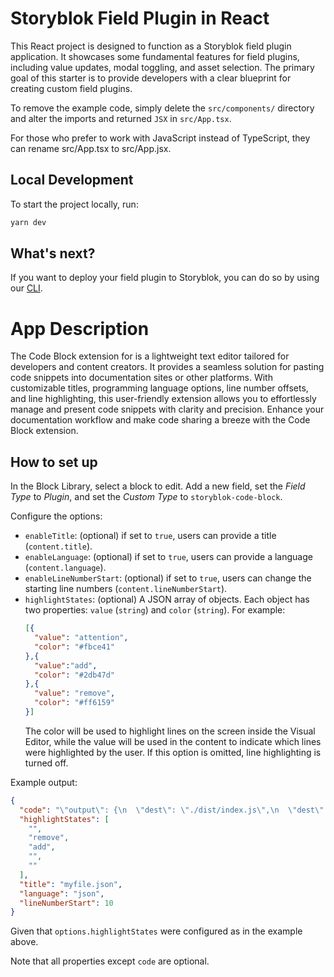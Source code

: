 # Storyblok Field Plugin in React

This React project is designed to function as a Storyblok field plugin application. It showcases some fundamental features for field plugins, including value updates, modal toggling, and asset selection. The primary goal of this starter is to provide developers with a clear blueprint for creating custom field plugins.

To remove the example code, simply delete the `src/components/` directory and alter the imports and returned `JSX` in `src/App.tsx`.

For those who prefer to work with JavaScript instead of TypeScript, they can rename src/App.tsx to src/App.jsx.

## Local Development

To start the project locally, run:

```bash
yarn dev
```

## What's next?

If you want to deploy your field plugin to Storyblok, you can do so by using our [CLI](https://www.npmjs.com/package/@storyblok/field-plugin-cli).

# App Description

The Code Block extension for is a lightweight text editor tailored for developers and content creators. It provides a seamless solution for pasting code snippets into documentation sites or other platforms. With customizable titles, programming language options, line number offsets, and line highlighting, this user-friendly extension allows you to effortlessly manage and present code snippets with clarity and precision. Enhance your documentation workflow and make code sharing a breeze with the Code Block extension.

## How to set up

In the Block Library, select a block to edit. Add a new field, set the _Field Type_ to _Plugin_, and set the _Custom Type_ to `storyblok-code-block`.

Configure the options:

* `enableTitle`: (optional) if set to `true`, users can provide a title (`content.title`).
* `enableLanguage`: (optional) if set to `true`, users can provide a language (`content.language`).
* `enableLineNumberStart`: (optional) if set to `true`, users can change the starting line numbers (`content.lineNumberStart`).
* `highlightStates`: (optional) A JSON array of objects. Each object has two properties: `value` (`string`) and `color` (`string`). For example:
    ```json
    [{ 
      "value": "attention", 
      "color": "#fbce41"
    },{
      "value":"add",
      "color": "#2db47d"
    },{
      "value": "remove",
      "color": "#ff6159"
    }]
    ```
    The color will be used to highlight lines on the screen inside the Visual Editor, while the value will be used in the content to indicate which lines were highlighted by the user. 
    If this option is omitted, line highlighting is turned off.

Example output:

```json
{
  "code": "\"output\": {\n  \"dest\": \"./dist/index.js\",\n  \"dest\": \"./dist/index.cjs\",\n  \"types\": \"./dist/types.d.ts\",\n}",
  "highlightStates": [
    "",
    "remove",
    "add",
    "",
    ""
  ],
  "title": "myfile.json",
  "language": "json",
  "lineNumberStart": 10
}
```

Given that `options.highlightStates` were configured as in the example above.

Note that all properties except `code` are optional.